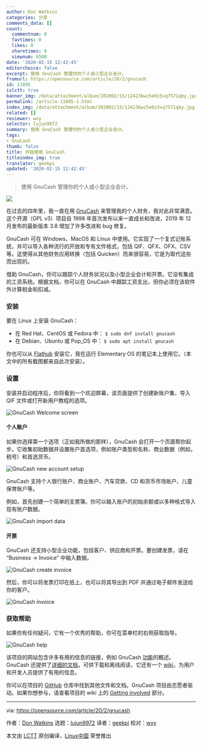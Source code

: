 ```yaml
---
author: Don Watkins
categories: 分享
comments_data: []
count:
  commentnum: 0
  favtimes: 0
  likes: 0
  sharetimes: 0
  viewnum: 6508
date: '2020-02-15 12:42:45'
editorchoice: false
excerpt: 使用 GnuCash 管理你的个人或小型企业会计。
fromurl: https://opensource.com/article/20/2/gnucash
id: 11895
islctt: true
banner_img: /data/attachment/album/202002/15/124236wz5e0z5vq7571qby.jpg
permalink: /article-11895-1.html
index_img: /data/attachment/album/202002/15/124236wz5e0z5vq7571qby.jpg.thumb.jpg
related: []
reviewer: wxy
selector: lujun9972
summary: 使用 GnuCash 管理你的个人或小型企业会计。
tags:
- GnuCash
thumb: false
title: 开始使用 GnuCash
titleindex_img: true
translator: geekpi
updated: '2020-02-15 12:42:45'
---
```



> 
> 使用 GnuCash 管理你的个人或小型企业会计。
> 
> 
> 


![](/data/attachment/album/202002/15/124236wz5e0z5vq7571qby.jpg)


在过去的四年里，我一直在用 [GnuCash](https://www.gnucash.org/) 来管理我的个人财务，我对此非常满意。这个开源（GPL v3）项目自 1998 年首次发布以来一直成长和改进，2019 年 12 月发布的最新版本 3.8 增加了许多改进和 bug 修复。


GnuCash 可在 Windows、MacOS 和 Linux 中使用。它实现了一个复式记账系统，并可以导入各种流行的开放和专有文件格式，包括 QIF、QFX、OFX、CSV 等。这使得从其他财务应用转换（包括 Quicken）而来很容易，它是为取代这些而出现的。


借助 GnuCash，你可以跟踪个人财务状况以及小型企业会计和开票。它没有集成的工资系统。根据文档，你可以在 GnuCash 中跟踪工资支出，但你必须在该软件外计算税金和扣减。


### 安装


要在 Linux 上安装 GnuCash：


* 在 Red Hat、CentOS 或 Fedora 中： `$ sudo dnf install gnucash`
* 在 Debian、Ubuntu 或 Pop\_OS 中： `$ sudo apt install gnucash`


你也可以从 [Flathub](https://flathub.org/apps/details/org.gnucash.GnuCash) 安装它，我在运行 Elementary OS 的笔记本上使用它。（本文中的所有截图都来自此次安装）。


### 设置


安装并启动程序后，你将看到一个欢迎屏幕，该页面提供了创建新账户集、导入 QIF 文件或打开新用户教程的选项。


![GnuCash Welcome screen](/data/attachment/album/202002/15/124312zk568aadh3hn7has.png "GnuCash Welcome screen")


#### 个人账户


如果你选择第一个选项（正如我所做的那样），GnuCash 会打开一个页面帮你起步。它收集初始数据并设置账户首选项，例如账户类型和名称、商业数据（例如，税号）和首选货币。


![GnuCash new account setup](/data/attachment/album/202002/15/124328ykkmqrrluuliq9ao.png "GnuCash new account setup")


GnuCash 支持个人银行账户、商业账户、汽车贷款、CD 和货币市场账户、儿童保育账户等。


例如，首先创建一个简单的支票簿。你可以输入账户的初始余额或以多种格式导入现有账户数据。


![GnuCash import data](/data/attachment/album/202002/15/124356aaqhh6oyo0chdhdc.png "GnuCash import data")


#### 开票


GnuCash 还支持小型企业功能，包括客户、供应商和开票。要创建发票，请在 “Business -> Invoice” 中输入数据。


![GnuCash create invoice](/data/attachment/album/202002/15/124405dhte6irhqtzcme4t.png "GnuCash create invoice")


然后，你可以将发票打印在纸上，也可以将其导出到 PDF 并通过电子邮件发送给你的客户。


![GnuCash invoice](/data/attachment/album/202002/15/124414h5aw04we18e9sn4g.png "GnuCash invoice")


### 获取帮助


如果你有任何疑问，它有一个优秀的帮助，你可在菜单栏的右侧获取指导。


![GnuCash help](/data/attachment/album/202002/15/124419h7llqqv61k66qwls.png "GnuCash help")


该项目的网站包含许多有用的信息的链接，例如 GnuCash [功能](https://www.gnucash.org/features.phtml)的概述。GnuCash 还提供了[详细的文档](https://www.gnucash.org/docs/v3/C/gnucash-help.pdf)，可供下载和离线阅读，它还有一个 [wiki](https://wiki.gnucash.org/wiki/GnuCash)，为用户和开发人员提供了有用的信息。


你可以在项目的 [GitHub](https://github.com/Gnucash) 仓库中找到其他文件和文档。GnuCash 项目由志愿者驱动。如果你想参与，请查看项目的 wiki 上的 [Getting involved](https://wiki.gnucash.org/wiki/GnuCash#Getting_involved_in_the_GnuCash_project) 部分。




---


via: <https://opensource.com/article/20/2/gnucash>


作者：[Don Watkins](https://opensource.com/users/don-watkins) 选题：[lujun9972](https://github.com/lujun9972) 译者：[geekpi](https://github.com/geekpi) 校对：[wxy](https://github.com/wxy)


本文由 [LCTT](https://github.com/LCTT/TranslateProject) 原创编译，[Linux中国](https://linux.cn/) 荣誉推出